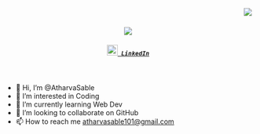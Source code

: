 <img align="right" src="https://visitor-badge.laobi.icu/badge?page_id=zumrudu-anka.zumrudu-anka">

<h1 align="center">
  <a href="https://git.io/typing-svg">
    <img src="https://readme-typing-svg.herokuapp.com/?lines=Hello,+There!+👋;This+is+Atharva+Sable....;Nice+to+meet+you!&center=true&size=30">
  </a>
</h1>

<h5 align="center">
  <code><a href="linkedin.com/in/atharva-sable-037a15191/" title="LinkedIn Profile"><img width="22" src="[images/linkedin.svg](https://cdn-icons-png.flaticon.com/512/174/174857.png)"> LinkedIn</a></code>
  
</h5>
<br>

- 👋 Hi, I’m @AtharvaSable
- 👀 I’m interested in Coding
- 🌱 I’m currently learning Web Dev
- 💞️ I’m looking to collaborate on GitHub
- 📫 How to reach me atharvasable101@gmail.com

<!---
AtharvaSable/AtharvaSable is a ✨ special ✨ repository because its `README.md` (this file) appears on your GitHub profile.
You can click the Preview link to take a look at your changes.
--->
